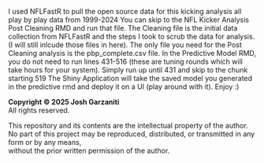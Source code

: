 I used NFLFastR to pull the open source data for this kicking analysis all play by play data from 1999-2024
You can skip to the NFL Kicker Analysis Post Cleaning RMD and run that file. 
The Cleaning file is the initial data collection from NFLFastR and the steps I took to scrub the data for analysis. (I will still inlcude those files in here). 
The only file you need for the Post Cleaning analysis is the pbp_complete.csv file. 
In the Predictive Model RMD, you do not need to run lines 431-516 (these are tuning rounds which will take hours for your system). Simply run up until 431 and skip to the chunk starting 519
The Shiny Application will take the saved model you generated in the predictive rmd and deploy it on a UI (play around with it). 
Enjoy :)

**Copyright © 2025 Josh Garzaniti**  
All rights reserved.  

This repository and its contents are the intellectual property of the author.  
No part of this project may be reproduced, distributed, or transmitted in any form or by any means,  
without the prior written permission of the author.
